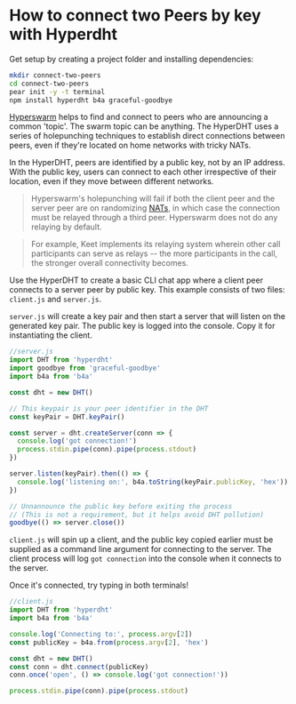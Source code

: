 
# How to connect two Peers by key with Hyperdht

Get setup by creating a project folder and installing dependencies:

```bash
mkdir connect-two-peers
cd connect-two-peers
pear init -y -t terminal
npm install hyperdht b4a graceful-goodbye
```

[Hyperswarm](../building-blocks/hyperswarm.md) helps to find and connect to peers who are announcing a common 'topic'. The swarm topic can be anything. The HyperDHT uses a series of holepunching techniques to establish direct connections between peers, even if they're located on home networks with tricky NATs.

In the HyperDHT, peers are identified by a public key, not by an IP address. With the public key, users can connect to each other irrespective of their location, even if they move between different networks.

> Hyperswarm's holepunching will fail if both the client peer and the server peer are on randomizing [NATs](https://en.wikipedia.org/wiki/Network_address_translation), in which case the connection must be relayed through a third peer. Hyperswarm does not do any relaying by default.

> For example, Keet implements its relaying system wherein other call participants can serve as relays -- the more participants in the call, the stronger overall connectivity becomes.

Use the HyperDHT to create a basic CLI chat app where a client peer connects to a server peer by public key. This example consists of two files: `client.js` and `server.js`.

`server.js` will create a key pair and then start a server that will listen on the generated key pair. The public key is logged into the console. Copy it for instantiating the client.


```javascript
//server.js
import DHT from 'hyperdht'
import goodbye from 'graceful-goodbye'
import b4a from 'b4a'

const dht = new DHT()

// This keypair is your peer identifier in the DHT
const keyPair = DHT.keyPair()

const server = dht.createServer(conn => {
  console.log('got connection!')
  process.stdin.pipe(conn).pipe(process.stdout)
})

server.listen(keyPair).then(() => {
  console.log('listening on:', b4a.toString(keyPair.publicKey, 'hex'))
})

// Unnannounce the public key before exiting the process
// (This is not a requirement, but it helps avoid DHT pollution)
goodbye(() => server.close())
```

`client.js` will spin up a client, and the public key copied earlier must be supplied as a command line argument for connecting to the server. The client process will log `got connection` into the console when it connects to the server.

Once it's connected, try typing in both terminals!

``` javascript
//client.js
import DHT from 'hyperdht'
import b4a from 'b4a'

console.log('Connecting to:', process.argv[2])
const publicKey = b4a.from(process.argv[2], 'hex')

const dht = new DHT()
const conn = dht.connect(publicKey)
conn.once('open', () => console.log('got connection!'))

process.stdin.pipe(conn).pipe(process.stdout)
```

